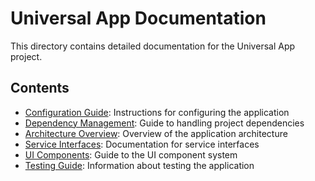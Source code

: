 # Universal App Documentation

This directory contains detailed documentation for the Universal App project.

## Contents

- [Configuration Guide](configuration.md): Instructions for configuring the application
- [Dependency Management](dependencies.md): Guide to handling project dependencies
- [Architecture Overview](architecture.md): Overview of the application architecture
- [Service Interfaces](services.md): Documentation for service interfaces
- [UI Components](ui.md): Guide to the UI component system
- [Testing Guide](testing.md): Information about testing the application